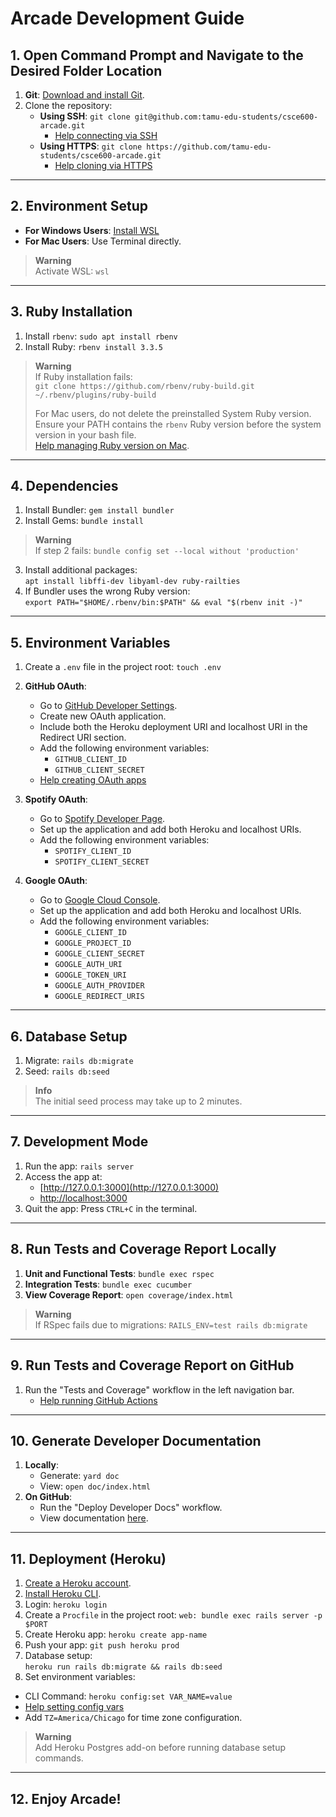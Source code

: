 # Arcade Development Guide

## 1. Open Command Prompt and Navigate to the Desired Folder Location

1. **Git**: [Download and install Git](https://git-scm.com/downloads).
2. Clone the repository:
   - **Using SSH**: `git clone git@github.com:tamu-edu-students/csce600-arcade.git`
     - [Help connecting via SSH](https://docs.github.com/en/authentication/connecting-to-github-with-ssh)
   - **Using HTTPS**: `git clone https://github.com/tamu-edu-students/csce600-arcade.git`
     - [Help cloning via HTTPS](https://docs.github.com/en/repositories/creating-and-managing-repositories/cloning-a-repository#cloning-a-repository-using-https)

---

## 2. Environment Setup

- **For Windows Users**: [Install WSL](https://learn.microsoft.com/en-us/windows/wsl/install)
- **For Mac Users**: Use Terminal directly.

> **Warning**  
> Activate WSL: `wsl`

---

## 3. Ruby Installation

1. Install `rbenv`: `sudo apt install rbenv`
2. Install Ruby: `rbenv install 3.3.5`

> **Warning**  
> If Ruby installation fails:  
> `git clone https://github.com/rbenv/ruby-build.git ~/.rbenv/plugins/ruby-build`  
>  
> For Mac users, do not delete the preinstalled System Ruby version. Ensure your PATH contains the `rbenv` Ruby version before the system version in your bash file.  
> [Help managing Ruby version on Mac](https://dev.to/sarahcssiqueira/managing-ruby-versions-on-macos-apple-silicon-with-rbenv-1mon).

---

## 4. Dependencies

1. Install Bundler: `gem install bundler`
2. Install Gems: `bundle install`

> **Warning**  
> If step 2 fails: `bundle config set --local without 'production'`

3. Install additional packages:  
   `apt install libffi-dev libyaml-dev ruby-railties`
4. If Bundler uses the wrong Ruby version:  
   `export PATH="$HOME/.rbenv/bin:$PATH" && eval "$(rbenv init -)"`

---

## 5. Environment Variables

1. Create a `.env` file in the project root: `touch .env`
2. **GitHub OAuth**:
   - Go to [GitHub Developer Settings](https://github.com/settings/developers).
   - Create new OAuth application.
   - Include both the Heroku deployment URI and localhost URI in the Redirect URI section.
   - Add the following environment variables:
     - `GITHUB_CLIENT_ID`
     - `GITHUB_CLIENT_SECRET`
   - [Help creating OAuth apps](https://docs.github.com/en/apps/oauth-apps/building-oauth-apps)

3. **Spotify OAuth**:
   - Go to [Spotify Developer Page](https://developer.spotify.com/documentation/web-api/concepts/authorization).
   - Set up the application and add both Heroku and localhost URIs.
   - Add the following environment variables:
     - `SPOTIFY_CLIENT_ID`
     - `SPOTIFY_CLIENT_SECRET`

4. **Google OAuth**:
   - Go to [Google Cloud Console](https://developers.google.com/identity/protocols/oauth2).
   - Set up the application and add both Heroku and localhost URIs.
   - Add the following environment variables:
     - `GOOGLE_CLIENT_ID`
     - `GOOGLE_PROJECT_ID`
     - `GOOGLE_CLIENT_SECRET`
     - `GOOGLE_AUTH_URI`
     - `GOOGLE_TOKEN_URI`
     - `GOOGLE_AUTH_PROVIDER`
     - `GOOGLE_REDIRECT_URIS`

---

## 6. Database Setup

1. Migrate: `rails db:migrate`
2. Seed: `rails db:seed`

> **Info**  
> The initial seed process may take up to 2 minutes.

---

## 7. Development Mode

1. Run the app: `rails server`
2. Access the app at:
   - [http://127.0.0.1:3000](http://127.0.0.1:3000)
   - [http://localhost:3000](http://localhost:3000)
3. Quit the app: Press `CTRL+C` in the terminal.

---

## 8. Run Tests and Coverage Report Locally

1. **Unit and Functional Tests**: `bundle exec rspec`
2. **Integration Tests**: `bundle exec cucumber`
3. **View Coverage Report**: `open coverage/index.html`

> **Warning**  
> If RSpec fails due to migrations: `RAILS_ENV=test rails db:migrate`

---

## 9. Run Tests and Coverage Report on GitHub

1. Run the "Tests and Coverage" workflow in the left navigation bar.
   - [Help running GitHub Actions](https://docs.github.com/en/actions/managing-workflow-runs-and-deployments/managing-workflow-runs/manually-running-a-workflow)

---

## 10. Generate Developer Documentation

1. **Locally**:
   - Generate: `yard doc`
   - View: `open doc/index.html`
2. **On GitHub**:
   - Run the "Deploy Developer Docs" workflow.
   - View documentation [here](https://tamu-edu-students.github.io/csce600-arcade/).

---

## 11. Deployment (Heroku)

1. [Create a Heroku account](https://signup.heroku.com/).
2. [Install Heroku CLI](https://devcenter.heroku.com/articles/heroku-cli).
3. Login: `heroku login`
4. Create a `Procfile` in the project root:  `web: bundle exec rails server -p $PORT`
5. Create Heroku app: `heroku create app-name`
6. Push your app: `git push heroku prod`
7. Database setup:  
`heroku run rails db:migrate && rails db:seed`
8. Set environment variables:
- CLI Command: `heroku config:set VAR_NAME=value`
- [Help setting config vars](https://devcenter.heroku.com/articles/config-vars)
- Add `TZ=America/Chicago` for time zone configuration.

> **Warning**  
> Add Heroku Postgres add-on before running database setup commands.

---

## 12. Enjoy Arcade!

